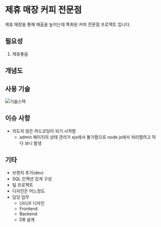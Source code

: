 # 제휴 매장 커피 전문점
제휴 매장을 통해 매출을 높이는데 특화된 커피 전문점 프로젝트 입니다.

## 필요성
1. 제휴좋음

## 개념도

## 사용 기술
![기술스택](https://github.com/chh4031/CAN_Student_-Management_System/assets/57095947/95f26bd9-f55c-4daf-8db0-0439ed11df2e)

## 이슈 사항
- 의도치 않은 하드코딩이 되기 시작함
  - admin 페이지의 상태 관리가 ejs에서 불가함으로 node js에서 처리할려고 하다 보니 발생

## 기타
- 브랜치 추가(dev)
- SQL 인젝션 있게 구성
- 팀 프로젝트
- 디자인은 어느정도
- 담당 업무
  - UI/UX 디자인
  - Frontend
  - Backend
  - DB 설계

